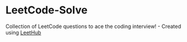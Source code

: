# LeetCode-Solve
Collection of LeetCode questions to ace the coding interview! - Created using [LeetHub](https://github.com/QasimWani/LeetHub)
